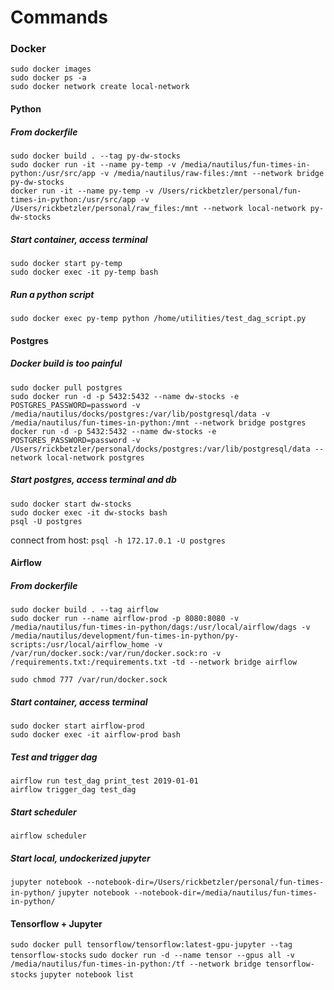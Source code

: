 # Commands

### Docker
```
sudo docker images
sudo docker ps -a
sudo docker network create local-network
```


#### Python
##### From dockerfile
```
sudo docker build . --tag py-dw-stocks
sudo docker run -it --name py-temp -v /media/nautilus/fun-times-in-python:/usr/src/app -v /media/nautilus/raw-files:/mnt --network bridge py-dw-stocks
docker run -it --name py-temp -v /Users/rickbetzler/personal/fun-times-in-python:/usr/src/app -v /Users/rickbetzler/personal/raw_files:/mnt --network local-network py-dw-stocks
```
##### Start container, access terminal
```
sudo docker start py-temp
sudo docker exec -it py-temp bash
```
##### Run a python script
`sudo docker exec py-temp python /home/utilities/test_dag_script.py`


#### Postgres
##### Docker build is too painful
```
sudo docker pull postgres
sudo docker run -d -p 5432:5432 --name dw-stocks -e POSTGRES_PASSWORD=password -v /media/nautilus/docks/postgres:/var/lib/postgresql/data -v /media/nautilus/fun-times-in-python:/mnt --network bridge postgres
docker run -d -p 5432:5432 --name dw-stocks -e POSTGRES_PASSWORD=password -v /Users/rickbetzler/personal/docks/postgres:/var/lib/postgresql/data --network local-network postgres
```
##### Start postgres, access terminal and db
```
sudo docker start dw-stocks
sudo docker exec -it dw-stocks bash
psql -U postgres
```
connect from host: `psql -h 172.17.0.1 -U postgres`


#### Airflow
##### From dockerfile
```
sudo docker build . --tag airflow
sudo docker run --name airflow-prod -p 8080:8080 -v /media/nautilus/fun-times-in-python/dags:/usr/local/airflow/dags -v /media/nautilus/development/fun-times-in-python/py-scripts:/usr/local/airflow_home -v /var/run/docker.sock:/var/run/docker.sock:ro -v /requirements.txt:/requirements.txt -td --network bridge airflow

sudo chmod 777 /var/run/docker.sock
```
##### Start container, access terminal
```
sudo docker start airflow-prod
sudo docker exec -it airflow-prod bash
```
##### Test and trigger dag
```
airflow run test_dag print_test 2019-01-01
airflow trigger_dag test_dag
```
##### Start scheduler
 `airflow scheduler`
##### Start local, undockerized jupyter
`jupyter notebook --notebook-dir=/Users/rickbetzler/personal/fun-times-in-python/`
`jupyter notebook --notebook-dir=/media/nautilus/fun-times-in-python/`

#### Tensorflow + Jupyter
`sudo docker pull tensorflow/tensorflow:latest-gpu-jupyter --tag tensorflow-stocks`
`sudo docker run -d --name tensor --gpus all -v /media/nautilus/fun-times-in-python:/tf --network bridge tensorflow-stocks`
`jupyter notebook list`